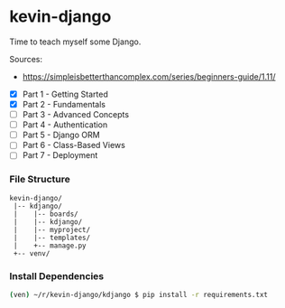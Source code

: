 # kevin-django

Time to teach myself some Django.

Sources:

- https://simpleisbetterthancomplex.com/series/beginners-guide/1.11/

- [x] Part 1 - Getting Started
- [x] Part 2 - Fundamentals
- [ ] Part 3 - Advanced Concepts
- [ ] Part 4 - Authentication
- [ ] Part 5 - Django ORM
- [ ] Part 6 - Class-Based Views
- [ ] Part 7 - Deployment

### File Structure

```
kevin-django/
 |-- kdjango/
 |    |-- boards/
 |    |-- kdjango/
 |    |-- myproject/
 |    |-- templates/
 |    +-- manage.py
 +-- venv/
```

 </details>

### Install Dependencies

```bash
(ven) ~/r/kevin-django/kdjango $ pip install -r requirements.txt
```
